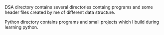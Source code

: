 DSA directory contains several directories containg programs and some
header files created by me of different data structure.

Python directory contains programs and small projects which I build during
learning python.



